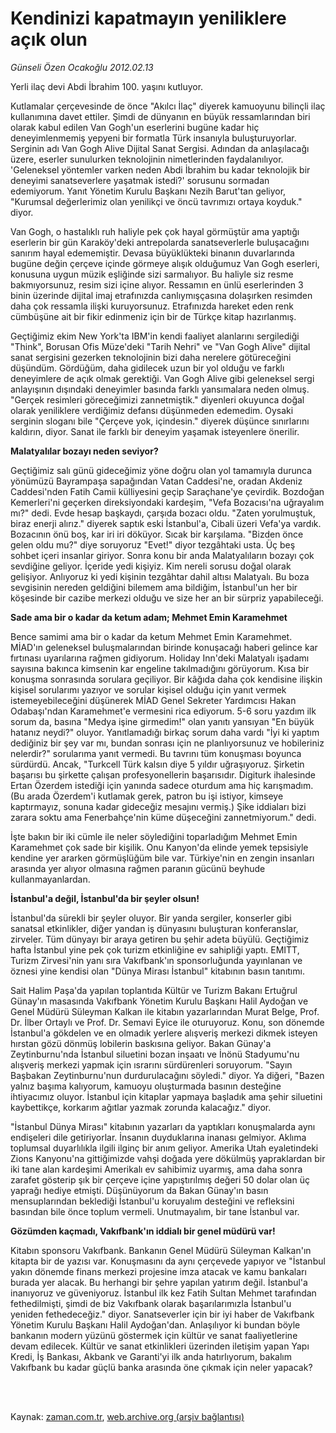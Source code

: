# Kendinizi kapatmayın yeniliklere açık olun

*Günseli Özen Ocakoğlu 2012.02.13*

<td class="columnist-detail">
<p>Yerli ilaç devi Abdi İbrahim 100. yaşını kutluyor.</p>
<p>
<div id="haberMetinDiv">
<p>Kutlamalar çerçevesinde de önce "Akılcı İlaç" diyerek kamuoyunu bilinçli ilaç kullanımına davet ettiler. Şimdi de dünyanın en büyük ressamlarından biri olarak kabul edilen Van Gogh'un eserlerini bugüne kadar hiç deneyimlenmemiş yepyeni bir formatla Türk insanıyla buluşturuyorlar. Serginin adı Van Gogh Alive Dijital Sanat Sergisi. Adından da anlaşılacağı üzere, eserler sunulurken teknolojinin nimetlerinden faydalanılıyor. 'Geleneksel yöntemler varken neden Abdi İbrahim bu kadar teknolojik bir deneyimi sanatseverlere yaşatmak istedi?' sorusunu sormadan edemiyorum. Yanıt Yönetim Kurulu Başkanı Nezih Barut'tan geliyor, "Kurumsal değerlerimiz olan yenilikçi ve öncü tavrımızı ortaya koyduk." diyor.
<p> Van Gogh, o hastalıklı ruh haliyle pek çok hayal görmüştür ama yaptığı eserlerin bir gün Karaköy'deki antrepolarda sanatseverlerle buluşacağını sanırım hayal edememiştir. Devasa büyüklükteki binanın duvarlarında bugüne değin çerçeve içinde görmeye alışık olduğumuz Van Gogh eserleri, konusuna uygun müzik eşliğinde sizi sarmalıyor. Bu haliyle siz resme bakmıyorsunuz, resim sizi içine alıyor. Ressamın en ünlü eserlerinden 3 binin üzerinde dijital imaj etrafınızda canlıymışçasına dolaşırken resimden daha çok ressamla ilişki kuruyorsunuz. Etrafınızda hareket eden renk cümbüşüne ait bir fikir edinmeniz için bir de Türkçe kitap hazırlanmış.
<p> Geçtiğimiz ekim New York'ta IBM'in kendi faaliyet alanlarını sergilediği "Think", Borusan Ofis Müze'deki "Tarih Nehri" ve "Van Gogh Alive" dijital sanat sergisini gezerken teknolojinin bizi daha nerelere götüreceğini düşündüm. Gördüğüm, daha gidilecek uzun bir yol olduğu ve farklı deneyimlere de açık olmak gerektiği. Van Gogh Alive gibi geleneksel sergi anlayışının dışındaki deneyimler basında farklı yansımalara neden olmuş. "Gerçek resimleri göreceğimizi zannetmiştik." diyenleri okuyunca doğal olarak yeniliklere verdiğimiz defansı düşünmeden edemedim. Oysaki serginin sloganı bile "Çerçeve yok, içindesin." diyerek düşünce sınırlarını kaldırın, diyor. Sanat ile farklı bir deneyim yaşamak isteyenlere önerilir.
<p><b>Malatyalılar bozayı neden seviyor?</b>
<p>Geçtiğimiz salı günü gideceğimiz yöne doğru olan yol tamamıyla durunca yönümüzü Bayrampaşa sapağından Vatan Caddesi'ne, oradan Akdeniz Caddesi'nden Fatih Camii külliyesini geçip Saraçhane'ye çevirdik. Bozdoğan Kemerleri'ni geçerken direksiyondaki kardeşim, "Vefa Bozacısı'na uğrayalım mı?" dedi. Evde hesap başkaydı, çarşıda bozacı oldu. "Zaten yorulmuştuk, biraz enerji alırız." diyerek saptık eski İstanbul'a, Cibali üzeri Vefa'ya vardık. Bozacının önü boş, kar iri iri döküyor. Sıcak bir karşılama. "Bizden önce gelen oldu mu?" diye soruyoruz "Evet!" diyor tezgâhtaki usta. Üç beş sohbet içeri insanlar giriyor. Sonra konu bir anda Malatyalıların bozayı çok sevdiğine geliyor. İçeride yedi kişiyiz. Kim nereli sorusu doğal olarak gelişiyor. Anlıyoruz ki yedi kişinin tezgâhtar dahil altısı Malatyalı. Bu boza sevgisinin nereden geldiğini bilemem ama bildiğim, İstanbul'un her bir köşesinde bir cazibe merkezi olduğu ve size her an bir sürpriz yapabileceği.
<p><b>Sade ama bir o kadar da ketum adam; Mehmet Emin Karamehmet</b>
<p>Bence samimi ama bir o kadar da ketum Mehmet Emin Karamehmet. MİAD'ın geleneksel buluşmalarından birinde konuşacağı haberi gelince kar fırtınası uyarılarına rağmen gidiyorum. Holiday Inn'deki Malatyalı işadamı sayısına bakınca kimsenin kar engeline takılmadığını görüyorum. Kısa bir konuşma sonrasında sorulara geçiliyor. Bir kâğıda daha çok kendisine ilişkin kişisel sorularımı yazıyor ve sorular kişisel olduğu için yanıt vermek istemeyebileceğini düşünerek MİAD Genel Sekreter Yardımcısı Hakan Odabaşı'ndan Karamehmet'e vermesini rica ediyorum. 5-6 soru yazdım ilk sorum da, basına "Medya işine girmedim!" olan yanıtı yansıyan "En büyük hatanız neydi?" oluyor. Yanıtlamadığı birkaç sorum daha vardı "İyi ki yaptım dediğiniz bir şey var mı, bundan sonrası için ne planlıyorsunuz ve hobileriniz nelerdir?" sorularıma yanıt vermedi. Bu tavrını tüm konuşması boyunca sürdürdü. Ancak, "Turkcell Türk kalsın diye 5 yıldır uğraşıyoruz. Şirketin başarısı bu şirkette çalışan profesyonellerin başarısıdır. Digiturk ihalesinde Ertan Özerdem istediği için yanında sadece oturdum ama hiç karışmadım. (Bu arada Özerdem'i kutlamak gerek, patron bu işi istiyor, kimseye kaptırmayız, sonuna kadar gideceğiz mesajını vermiş.) Şike iddiaları bizi zarara soktu ama Fenerbahçe'nin küme düşeceğini zannetmiyorum." dedi.
<p> İşte bakın bir iki cümle ile neler söylediğini toparladığım Mehmet Emin Karamehmet çok sade bir kişilik. Onu Kanyon'da elinde yemek tepsisiyle kendine yer ararken görmüşlüğüm bile var. Türkiye'nin en zengin insanları arasında yer alıyor olmasına rağmen paranın gücünü beyhude kullanmayanlardan.
<p><b>İstanbul'a değil, İstanbul'da bir şeyler olsun!</b>
<p>İstanbul'da sürekli bir şeyler oluyor. Bir yanda sergiler, konserler gibi sanatsal etkinlikler, diğer yandan iş dünyasını buluşturan konferanslar, zirveler. Tüm dünyayı bir araya getiren bu şehir adeta büyülü. Geçtiğimiz hafta İstanbul yine pek çok turizm etkinliğine ev sahipliği yaptı. EMITT, Turizm Zirvesi'nin yanı sıra Vakıfbank'ın sponsorluğunda yayınlanan ve öznesi yine kendisi olan "Dünya Mirası İstanbul" kitabının basın tanıtımı.
<p> Sait Halim Paşa'da yapılan toplantıda Kültür ve Turizm Bakanı Ertuğrul Günay'ın masasında Vakıfbank Yönetim Kurulu Başkanı Halil Aydoğan ve Genel Müdürü Süleyman Kalkan ile kitabın yazarlarından Murat Belge, Prof. Dr. İlber Ortaylı ve Prof. Dr. Semavi Eyice ile oturuyoruz. Konu, son dönemde İstanbul'a gökdelen ve en olmadık yerlere alışveriş merkezi dikmek isteyen hırstan gözü dönmüş lobilerin baskısına geliyor. Bakan Günay'a Zeytinburnu'nda İstanbul siluetini bozan inşaatı ve İnönü Stadyumu'nu alışveriş merkezi yapmak için ısrarını sürdürenleri soruyorum. "Sayın Başbakan Zeytinburnu'nun durdurulacağını söyledi." diyor. Ya diğeri, "Bazen yalnız başıma kalıyorum, kamuoyu oluşturmada basının desteğine ihtiyacımız oluyor. İstanbul için kitaplar yapmaya başladık ama şehir siluetini kaybettikçe, korkarım ağıtlar yazmak zorunda kalacağız." diyor.
<p> "İstanbul Dünya Mirası" kitabının yazarları da yaptıkları konuşmalarda aynı endişeleri dile getiriyorlar. İnsanın duyduklarına inanası gelmiyor. Aklıma toplumsal duyarlılıkla ilgili ilginç bir anım geliyor. Amerika Utah eyaletindeki Zions Kanyonu'na gittiğimizde vahşi doğada yere dökülmüş yapraklardan bir iki tane alan kardeşimi Amerikalı ev sahibimiz uyarmış, ama daha sonra zarafet gösterip şık bir çerçeve içine yapıştırılmış değeri 50 dolar olan üç yaprağı hediye etmişti. Düşünüyorum da Bakan Günay'ın basın mensuplarından beklediği İstanbul'u koruyalım desteğini ve refleksini basından bile önce toplum vermeli. Unutmayalım, bir tane İstanbul var.
<p><b>Gözümden kaçmadı, Vakıfbank'ın iddialı bir genel müdürü var!</b>
<p>Kitabın sponsoru Vakıfbank. Bankanın Genel Müdürü Süleyman Kalkan'ın kitapta bir de yazısı var. Konuşmasını da aynı çerçevede yapıyor ve "İstanbul yakın dönemde finans merkezi projesine imza atacak ve kamu bankaları burada yer alacak. Bu herhangi bir şehre yapılan yatırım değil. İstanbul'a inanıyoruz ve güveniyoruz. İstanbul ilk kez Fatih Sultan Mehmet tarafından fethedilmişti, şimdi de biz Vakıfbank olarak başarılarımızla İstanbul'u yeniden fethedeceğiz." diyor. Sanatseverler için bir iyi haber de Vakıfbank Yönetim Kurulu Başkanı Halil Aydoğan'dan. Anlaşılıyor ki bundan böyle bankanın modern yüzünü göstermek için kültür ve sanat faaliyetlerine devam edilecek. Kültür ve sanat etkinlikleri üzerinden iletişim yapan Yapı Kredi, İş Bankası, Akbank ve Garanti'yi ilk anda hatırlıyorum, bakalım Vakıfbank bu kadar güçlü banka arasında öne çıkmak için neler yapacak?
<p></p></p></p></p></p></p></p></p></p></p></p></p></p></p></p></div>
</p>


<p><br>
		 </br></p></td>

Kaynak: [zaman.com.tr](http://zaman.com.tr/yazar.do?yazino=1244272), [web.archive.org (arşiv bağlantısı)](http://web.archive.org/web/20120223225918/http://zaman.com.tr:80/yazar.do?yazino=1244272)
